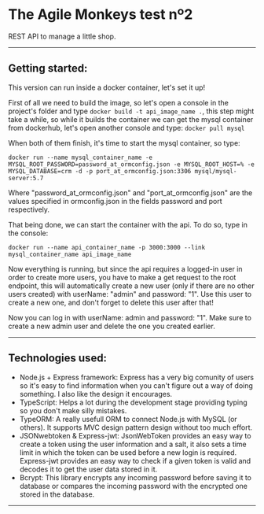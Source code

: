 # The Agile Monkeys test nº2

REST API to manage a little shop.

---

## Getting started:

This version can run inside a docker container, let's set it up!

First of all we need to build the image, so let's open a console in the project's folder and type ```docker build -t api_image_name .```, this step might take a while, so while it builds the container we can get the mysql container from dockerhub, let's open another console and type: ```docker pull mysql```

When both of them finish, it's time to start the mysql container, so type: 
```
docker run --name mysql_container_name -e MYSQL_ROOT_PASSWORD=password_at_ormconfig.json -e MYSQL_ROOT_HOST=% -e MYSQL_DATABASE=crm -d -p port_at_ormconfig.json:3306 mysql/mysql-server:5.7
```

Where "password_at_ormconfig.json" and "port_at_ormconfig.json" are the values specified in ormconfig.json in the fields password and port respectively.

That being done, we can start the container with the api. To do so, type in the console: 
```
docker run --name api_container_name -p 3000:3000 --link mysql_container_name api_image_name
```

Now everything is running, but since the api requires a logged-in user in order to create more users, you have to make a get request to the root endpoint, this will automatically create a new user (only if there are no other users created) with userName: "admin" and password: "1". Use this user to create a new one, and don't forget to delete this user after that!

Now you can log in with userName: admin and password: "1". Make sure to create a new admin user and delete the one you created earlier.

---

## Technologies used:

* Node.js + Express framework:
    Express has a very big comunity of users so it's easy to find information when you can't figure out a way of doing something. I also like the design it encourages.
* TypeScript:
    Helps a lot during the development stage providing typing so you don't make silly mistakes.
* TypeORM:
    A really usefull ORM to connect Node.js with MySQL (or others). It supports MVC design pattern design without too much effort.
* JSONwebtoken & Express-jwt:
    JsonWebToken provides an easy way to create a token using the user information and a salt, it also sets a time limit in which the token can be used before a new login is required. Express-jwt provides an easy way to check if a given token is valid and decodes it to get the user data stored in it.
* Bcrypt:
    This library encrypts any incoming password before saving it to database or compares the incoming password with the encrypted one stored in the database.

---